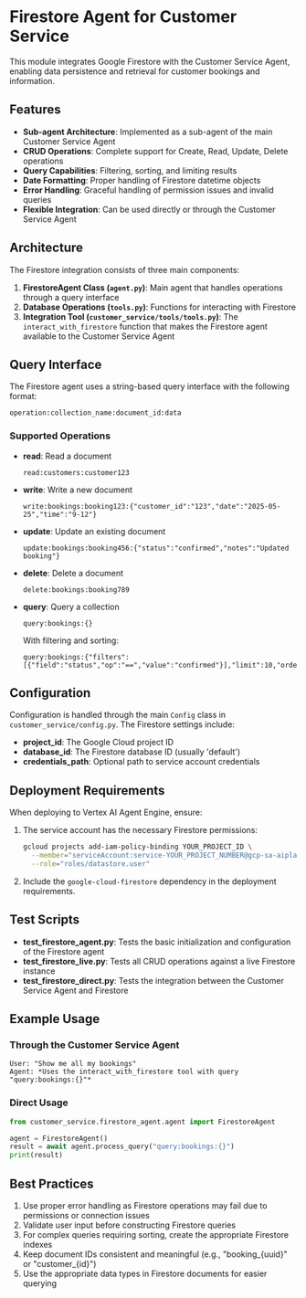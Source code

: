 # Firestore Agent for Customer Service

This module integrates Google Firestore with the Customer Service Agent, enabling data persistence and retrieval for customer bookings and information.

## Features

- **Sub-agent Architecture**: Implemented as a sub-agent of the main Customer Service Agent
- **CRUD Operations**: Complete support for Create, Read, Update, Delete operations
- **Query Capabilities**: Filtering, sorting, and limiting results
- **Date Formatting**: Proper handling of Firestore datetime objects
- **Error Handling**: Graceful handling of permission issues and invalid queries
- **Flexible Integration**: Can be used directly or through the Customer Service Agent

## Architecture

The Firestore integration consists of three main components:

1. **FirestoreAgent Class (`agent.py`)**: Main agent that handles operations through a query interface
2. **Database Operations (`tools.py`)**: Functions for interacting with Firestore
3. **Integration Tool (`customer_service/tools/tools.py`)**: The `interact_with_firestore` function that makes the Firestore agent available to the Customer Service Agent

## Query Interface

The Firestore agent uses a string-based query interface with the following format:
```
operation:collection_name:document_id:data
```

### Supported Operations

- **read**: Read a document
  ```
  read:customers:customer123
  ```

- **write**: Write a new document
  ```
  write:bookings:booking123:{"customer_id":"123","date":"2025-05-25","time":"9-12"}
  ```

- **update**: Update an existing document
  ```
  update:bookings:booking456:{"status":"confirmed","notes":"Updated booking"}
  ```

- **delete**: Delete a document
  ```
  delete:bookings:booking789
  ```

- **query**: Query a collection
  ```
  query:bookings:{}
  ```
  
  With filtering and sorting:
  ```
  query:bookings:{"filters":[{"field":"status","op":"==","value":"confirmed"}],"limit":10,"order_by":"date"}
  ```

## Configuration

Configuration is handled through the main `Config` class in `customer_service/config.py`. The Firestore settings include:

- **project_id**: The Google Cloud project ID
- **database_id**: The Firestore database ID (usually 'default')
- **credentials_path**: Optional path to service account credentials

## Deployment Requirements

When deploying to Vertex AI Agent Engine, ensure:

1. The service account has the necessary Firestore permissions:
   ```bash
   gcloud projects add-iam-policy-binding YOUR_PROJECT_ID \
     --member="serviceAccount:service-YOUR_PROJECT_NUMBER@gcp-sa-aiplatform-re.iam.gserviceaccount.com" \
     --role="roles/datastore.user"
   ```

2. Include the `google-cloud-firestore` dependency in the deployment requirements.

## Test Scripts

- **test_firestore_agent.py**: Tests the basic initialization and configuration of the Firestore agent
- **test_firestore_live.py**: Tests all CRUD operations against a live Firestore instance
- **test_firestore_direct.py**: Tests the integration between the Customer Service Agent and Firestore

## Example Usage

### Through the Customer Service Agent

```
User: "Show me all my bookings"
Agent: *Uses the interact_with_firestore tool with query "query:bookings:{}"*
```

### Direct Usage

```python
from customer_service.firestore_agent.agent import FirestoreAgent

agent = FirestoreAgent()
result = await agent.process_query("query:bookings:{}")
print(result)
```

## Best Practices

1. Use proper error handling as Firestore operations may fail due to permissions or connection issues
2. Validate user input before constructing Firestore queries
3. For complex queries requiring sorting, create the appropriate Firestore indexes
4. Keep document IDs consistent and meaningful (e.g., "booking_{uuid}" or "customer_{id}")
5. Use the appropriate data types in Firestore documents for easier querying